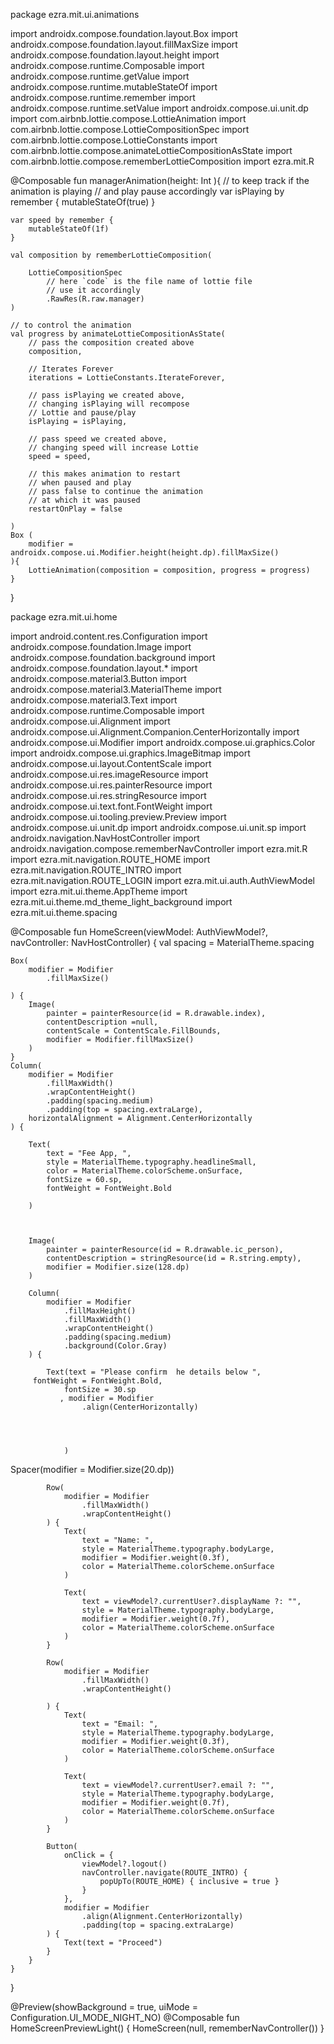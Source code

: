 
package ezra.mit.ui.animations

import androidx.compose.foundation.layout.Box
import androidx.compose.foundation.layout.fillMaxSize
import androidx.compose.foundation.layout.height
import androidx.compose.runtime.Composable
import androidx.compose.runtime.getValue
import androidx.compose.runtime.mutableStateOf
import androidx.compose.runtime.remember
import androidx.compose.runtime.setValue
import androidx.compose.ui.unit.dp
import com.airbnb.lottie.compose.LottieAnimation
import com.airbnb.lottie.compose.LottieCompositionSpec
import com.airbnb.lottie.compose.LottieConstants
import com.airbnb.lottie.compose.animateLottieCompositionAsState
import com.airbnb.lottie.compose.rememberLottieComposition
import ezra.mit.R



@Composable
fun managerAnimation(height: Int ){
    // to keep track if the animation is playing
// and play pause accordingly
    var isPlaying by remember {
        mutableStateOf(true)
    }

    var speed by remember {
        mutableStateOf(1f)
    }

    val composition by rememberLottieComposition(

        LottieCompositionSpec
            // here `code` is the file name of lottie file
            // use it accordingly
            .RawRes(R.raw.manager)
    )

    // to control the animation
    val progress by animateLottieCompositionAsState(
        // pass the composition created above
        composition,

        // Iterates Forever
        iterations = LottieConstants.IterateForever,

        // pass isPlaying we created above,
        // changing isPlaying will recompose
        // Lottie and pause/play
        isPlaying = isPlaying,

        // pass speed we created above,
        // changing speed will increase Lottie
        speed = speed,

        // this makes animation to restart
        // when paused and play
        // pass false to continue the animation
        // at which it was paused
        restartOnPlay = false

    )
    Box (
        modifier = androidx.compose.ui.Modifier.height(height.dp).fillMaxSize()
    ){
        LottieAnimation(composition = composition, progress = progress)
    }
}






























































package ezra.mit.ui.home

import android.content.res.Configuration
import androidx.compose.foundation.Image
import androidx.compose.foundation.background
import androidx.compose.foundation.layout.*
import androidx.compose.material3.Button
import androidx.compose.material3.MaterialTheme
import androidx.compose.material3.Text
import androidx.compose.runtime.Composable
import androidx.compose.ui.Alignment
import androidx.compose.ui.Alignment.Companion.CenterHorizontally
import androidx.compose.ui.Modifier
import androidx.compose.ui.graphics.Color
import androidx.compose.ui.graphics.ImageBitmap
import androidx.compose.ui.layout.ContentScale
import androidx.compose.ui.res.imageResource
import androidx.compose.ui.res.painterResource
import androidx.compose.ui.res.stringResource
import androidx.compose.ui.text.font.FontWeight
import androidx.compose.ui.tooling.preview.Preview
import androidx.compose.ui.unit.dp
import androidx.compose.ui.unit.sp
import androidx.navigation.NavHostController
import androidx.navigation.compose.rememberNavController
import ezra.mit.R
import ezra.mit.navigation.ROUTE_HOME
import ezra.mit.navigation.ROUTE_INTRO
import ezra.mit.navigation.ROUTE_LOGIN
import ezra.mit.ui.auth.AuthViewModel
import ezra.mit.ui.theme.AppTheme
import ezra.mit.ui.theme.md_theme_light_background
import ezra.mit.ui.theme.spacing

@Composable
fun HomeScreen(viewModel: AuthViewModel?, navController: NavHostController) {
    val spacing = MaterialTheme.spacing

    Box(
        modifier = Modifier
            .fillMaxSize()

    ) {
        Image(
            painter = painterResource(id = R.drawable.index),
            contentDescription =null,
            contentScale = ContentScale.FillBounds,
            modifier = Modifier.fillMaxSize()
        )
    }
    Column(
        modifier = Modifier
            .fillMaxWidth()
            .wrapContentHeight()
            .padding(spacing.medium)
            .padding(top = spacing.extraLarge),
        horizontalAlignment = Alignment.CenterHorizontally
    ) {

        Text(
            text = "Fee App, ",
            style = MaterialTheme.typography.headlineSmall,
            color = MaterialTheme.colorScheme.onSurface,
            fontSize = 60.sp,
            fontWeight = FontWeight.Bold

        )



        Image(
            painter = painterResource(id = R.drawable.ic_person),
            contentDescription = stringResource(id = R.string.empty),
            modifier = Modifier.size(128.dp)
        )

        Column(
            modifier = Modifier
                .fillMaxHeight()
                .fillMaxWidth()
                .wrapContentHeight()
                .padding(spacing.medium)
                .background(Color.Gray)
        ) {

            Text(text = "Please confirm  he details below ",
         fontWeight = FontWeight.Bold,
                fontSize = 30.sp
               , modifier = Modifier
                    .align(CenterHorizontally)




                )

Spacer(modifier = Modifier.size(20.dp))


            Row(
                modifier = Modifier
                    .fillMaxWidth()
                    .wrapContentHeight()
            ) {
                Text(
                    text = "Name: ",
                    style = MaterialTheme.typography.bodyLarge,
                    modifier = Modifier.weight(0.3f),
                    color = MaterialTheme.colorScheme.onSurface
                )

                Text(
                    text = viewModel?.currentUser?.displayName ?: "",
                    style = MaterialTheme.typography.bodyLarge,
                    modifier = Modifier.weight(0.7f),
                    color = MaterialTheme.colorScheme.onSurface
                )
            }

            Row(
                modifier = Modifier
                    .fillMaxWidth()
                    .wrapContentHeight()

            ) {
                Text(
                    text = "Email: ",
                    style = MaterialTheme.typography.bodyLarge,
                    modifier = Modifier.weight(0.3f),
                    color = MaterialTheme.colorScheme.onSurface
                )

                Text(
                    text = viewModel?.currentUser?.email ?: "",
                    style = MaterialTheme.typography.bodyLarge,
                    modifier = Modifier.weight(0.7f),
                    color = MaterialTheme.colorScheme.onSurface
                )
            }

            Button(
                onClick = {
                    viewModel?.logout()
                    navController.navigate(ROUTE_INTRO) {
                        popUpTo(ROUTE_HOME) { inclusive = true }
                    }
                },
                modifier = Modifier
                    .align(Alignment.CenterHorizontally)
                    .padding(top = spacing.extraLarge)
            ) {
                Text(text = "Proceed")
            }
        }
    }
}

@Preview(showBackground = true, uiMode = Configuration.UI_MODE_NIGHT_NO)
@Composable
fun HomeScreenPreviewLight() {
    HomeScreen(null, rememberNavController())
}

